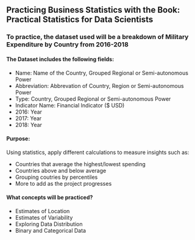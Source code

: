 ## Practicing Business Statistics with the Book: Practical Statistics for Data Scientists

### To practice, the dataset used will be a breakdown of Military Expenditure by Country from 2016-2018

#### The Dataset includes the following fields:

+ Name: Name of the Country, Grouped Regional or Semi-autonomous Power
+ Abbreviation: Abbrevation of Country, Region or Semi-autonomous Power
+ Type: Country, Grouped Regional or Semi-autonomous Power
+ Indicator Name: Financial Indicator ($ USD)
+ 2016: Year 
+ 2017: Year
+ 2018: Year

#### Purpose:

Using statistics, apply different calculations to measure insights such as:

+ Countries that average the highest/lowest spending
+ Countries above and below average
+ Grouping coutries by percentiles
+ More to add as the project progresses

#### What concepts will be practiced?

+ Estimates of Location
+ Estimates of Variability
+ Exploring Data Distribution
+ Binary and Categorical Data
